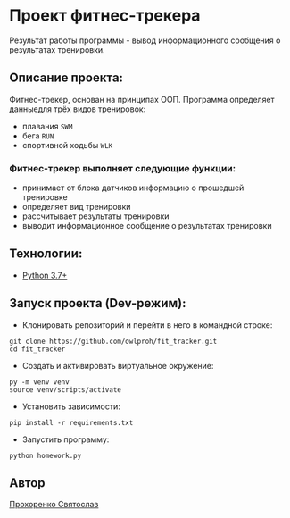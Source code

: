 # Проект фитнес-трекера
Результат работы программы - вывод информационного сообщения о результатах тренировки.

## Описание проекта:
Фитнес-трекер, основан на принципах ООП. 
Программа определяет данныедля трёх видов тренировок: 
- плавания ```SWM```  
- бега ```RUN```
- спортивной ходьбы ```WLK```

### Фитнес-трекер выполняет следующие функции:
- принимает от блока датчиков информацию о прошедшей тренировке
- определяет вид тренировки
- рассчитывает результаты тренировки
- выводит информационное сообщение о результатах тренировки

## Технологии:
- [Python 3.7+](https://www.python.org/downloads/)

## Запуск проекта (Dev-режим):
- Клонировать репозиторий и перейти в него в командной строке:
```
git clone https://github.com/owlproh/fit_tracker.git
cd fit_tracker
```

- Cоздать и активировать виртуальное окружение:
```
py -m venv venv
source venv/scripts/activate
```

- Установить зависимости:
```
pip install -r requirements.txt
```

- Запустить программу:
```
python homework.py
```

## Автор
[Прохоренко Святослав](http://github.com/owlproh)
